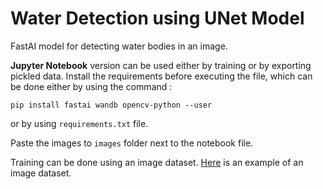 # **Water Detection using UNet Model**
FastAI model for detecting water bodies in an image.


**Jupyter Notebook** version can be used either by training or by exporting pickled data.
Install the requirements before executing the file, which can be done either by using the command :
```
pip install fastai wandb opencv-python --user
```
or by using `requirements.txt` file.

Paste the images to `images` folder next to the notebook file.

Training can be done using an image dataset. [Here](https://github.com/adarshrao1/image-dataset) is an example of an image dataset.

